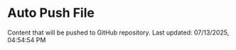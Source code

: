 # Auto Push File

Content that will be pushed to GitHub repository.
Last updated: 07/13/2025, 04:54:54 PM